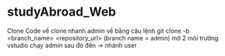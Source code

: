 # studyAbroad_Web
Clone Code về 
clone nhanh admin về bằng câu lệnh git clone -b <branch_name> <repository_url> (branch name = admin)
mở 2 môi trường vstudio chạy admin sau đó đến -> nhánh user 
